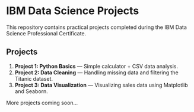 # IBM Data Science Projects

This repository contains practical projects completed during the IBM Data Science Professional Certificate.

## Projects

1. **Project 1: Python Basics** — Simple calculator + CSV data analysis.  
2. **Project 2: Data Cleaning** — Handling missing data and filtering the Titanic dataset.  
3. **Project 3: Data Visualization** — Visualizing sales data using Matplotlib and Seaborn.  

More projects coming soon...

